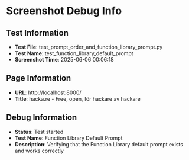 # Screenshot Debug Info

## Test Information

- **Test File**: test_prompt_order_and_function_library_prompt.py
- **Test Name**: test_function_library_default_prompt
- **Screenshot Time**: 2025-06-06 00:06:18

## Page Information

- **URL**: http://localhost:8000/
- **Title**: hacka.re - Free, open, för hackare av hackare

## Debug Information

- **Status**: Test started
- **Test Name**: Function Library Default Prompt
- **Description**: Verifying that the Function Library default prompt exists and works correctly

